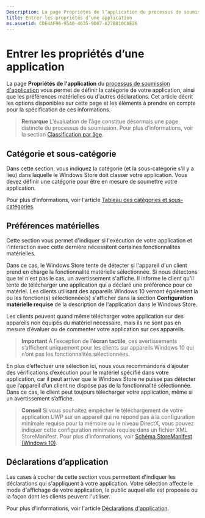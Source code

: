 ```yaml
---
Description: La page Propriétés de l’application du processus de soumission d’application vous permet de définir la catégorie de votre application, ainsi que les préférences matérielles ou d’autres déclarations.
title: Entrer les propriétés d’une application
ms.assetid: CDE4AF96-95A0-4635-9D07-A27B810CAE26
---
```


# Entrer les propriétés d’une application

La page **Propriétés de l'application** du [processus de soumission d'application](app-submissions.md) vous permet de définir la catégorie de votre application, ainsi que les préférences matérielles ou d'autres déclarations. Cet article décrit les options disponibles sur cette page et les éléments à prendre en compte pour la spécification de ces informations.

> **Remarque** L’évaluation de l’âge constitue désormais une page distincte du processus de soumission. Pour plus d’informations, voir la section [Classification par âge](age-ratings.md).

## Catégorie et sous-catégorie

Dans cette section, vous indiquez la catégorie (et la sous-catégorie s'il y a lieu) dans laquelle le Windows Store doit classer votre application. Vous devez définir une catégorie pour être en mesure de soumettre votre application.

Pour plus d'informations, voir l'article [Tableau des catégories et sous-catégories](category-and-subcategory-table.md).

## Préférences matérielles


Cette section vous permet d'indiquer si l'exécution de votre application et l'interaction avec cette dernière nécessitent certaines fonctionnalités matérielles.

Dans ce cas, le Windows Store tente de détecter si l'appareil d'un client prend en charge la fonctionnalité matérielle sélectionnée. Si nous détectons que tel n'est pas le cas, un avertissement s'affiche. Il informe le client qu'il tente de télécharger une application qui a déclaré une préférence pour ce matériel. Les clients utilisant des appareils Windows 10 verront également la ou les fonction(s) sélectionnée(s) s'afficher dans la section **Configuration matérielle requise** de la description de l'application dans le Windows Store.

Les clients peuvent quand même télécharger votre application sur des appareils non équipés du matériel nécessaire, mais ils ne sont pas en mesure d’évaluer ou de commenter votre application sur ces appareils.

> **Important** À l’exception de l’**écran tactile**, ces avertissements s’affichent uniquement pour les clients sur appareils Windows 10 qui n’ont pas les fonctionnalités sélectionnées.

En plus d’effectuer une sélection ici, nous vous recommandons d’ajouter des vérifications d’exécution pour le matériel spécifié dans votre application, car il peut arriver que le Windows Store ne puisse pas détecter que l’appareil d’un client ne dispose pas de la fonctionnalité sélectionnée. Dans ce cas, le client peut toujours télécharger votre application, même si un avertissement s’affiche.

> **Conseil** Si vous souhaitez empêcher le téléchargement de votre application UWP sur un appareil qui ne répond pas à la configuration minimale requise pour la mémoire ou le niveau DirectX, vous pouvez indiquer cette configuration minimale requise dans un fichier XML StoreManifest. Pour plus d’informations, voir [Schéma StoreManifest (Windows 10)](https://msdn.microsoft.com/library/windows/apps/mt617335).

## Déclarations d’application


Les cases à cocher de cette section vous permettent d'indiquer les déclarations qui s'appliquent à votre application. Votre sélection affecte le mode d'affichage de votre application, le public auquel elle est proposée ou la façon dont les clients peuvent l'utiliser.

Pour plus d'informations, voir l'article [Déclarations d'application](app-declarations.md).
<!--HONumber=Mar16_HO1-->
